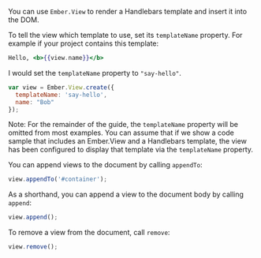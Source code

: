 You can use `Ember.View` to render a Handlebars template and insert it into the DOM.

To tell the view which template to use, set its `templateName` property. For example
if your project contains this template:

```app/templates/say-hello.hbs
Hello, <b>{{view.name}}</b>
```

I would set the `templateName` property to `"say-hello"`.

```app/views/some-view.js
var view = Ember.View.create({
  templateName: 'say-hello',
  name: "Bob"
});
```

Note: For the remainder of the guide, the `templateName` property will be omitted from most examples. You can assume that if we show a code sample that includes an Ember.View and a Handlebars template, the view has been configured to display that template via the `templateName` property.

You can append views to the document by calling `appendTo`:

```javascript
view.appendTo('#container');
```

As a shorthand, you can append a view to the document body by calling `append`:

```javascript
view.append();
```

To remove a view from the document, call `remove`:

```javascript
view.remove();
```

